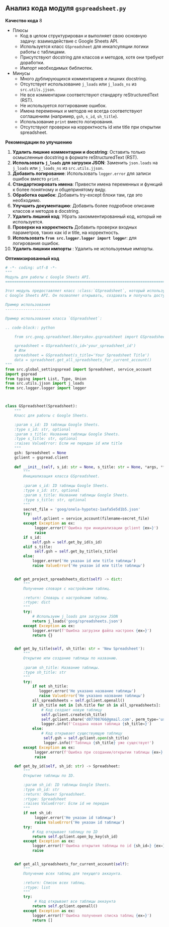 ## Анализ кода модуля `gspreadsheet.py`

**Качество кода**
8
-  Плюсы
    - Код в целом структурирован и выполняет свою основную задачу: взаимодействие с Google Sheets API.
    - Используется класс `GSpreadsheet` для инкапсуляции логики работы с таблицами.
    - Присутствуют docstring для классов и методов, хотя они требуют доработки.
    -  Импорт необходимых библиотек.
-  Минусы
    -  Много дублирующихся комментариев и лишних docstring.
    -  Отсутствует использование `j_loads` или `j_loads_ns` из `src.utils.jjson`.
    -  Не все комментарии соответствуют стандарту reStructuredText (RST).
    -  Не используется логгирование ошибок.
    -  Имена переменных и методов не всегда соответствуют соглашениям (например, `gsh`, `s_id`, `sh_title`).
    -  Использование `print` вместо логирования.
    -  Отсутствуют проверки на корректность id или title при открытии spreadsheet.

**Рекомендации по улучшению**

1.  **Удалить лишние комментарии и docstring**: Оставить только осмысленные docstring в формате reStructuredText (RST).
2.  **Использовать `j_loads` для загрузки JSON**: Заменить `json.loads` на `j_loads` или `j_loads_ns` из `src.utils.jjson`.
3.  **Добавить логирование**: Использовать `logger.error` для записи ошибок вместо `print`.
4.  **Стандартизировать имена**: Привести имена переменных и функций к более понятному и общепринятому виду.
5.  **Обработка ошибок**: Добавить try-except блоки там, где это необходимо.
6.  **Улучшить документацию**: Добавить более подробное описание классов и методов в docstring.
7.  **Удалить лишний код**: Убрать закомментированный код, который не используется.
8.  **Проверки на корректность** Добавить проверки входных параметров, таких как id и title, на корректность.
9.  **Использовать `from src.logger.logger import logger`**: для логирования ошибок.
10. **Удалить лишнии импорты** : Удалить не используемые импорты.

**Оптимизированный код**

```python
# -*- coding: utf-8 -*-
"""
Модуль для работы с Google Sheets API.
=========================================================================================

Этот модуль предоставляет класс :class:`GSpreadsheet`, который используется для взаимодействия
с Google Sheets API. Он позволяет открывать, создавать и получать доступ к таблицам.

Пример использования
--------------------

Пример использования класса `GSpreadsheet`:

.. code-block:: python

    from src.goog.spreadsheet.bberyakov.gspreadsheet import GSpreadsheet

    spreadsheet = GSpreadsheet(s_id='your_spreadsheet_id')
    # Или
    spreadsheet = GSpreadsheet(s_title='Your Spreadsheet Title')
    data = spreadsheet.get_all_spreadsheets_for_current_account()
"""
from src.global_settingspread import Spreadsheet, service_account
import gspread
from typing import List, Type, Union
from src.utils.jjson import j_loads
from src.logger.logger import logger



class GSpreadsheet(Spreadsheet):
    """
    Класс для работы с Google Sheets.

    :param s_id: ID таблицы Google Sheets.
    :type s_id: str, optional
    :param s_title: Название таблицы Google Sheets.
    :type s_title: str, optional
    :raises ValueError: Если не передан id или title
    """
    gsh: Spreadsheet = None
    gclient = gspread.client
    
    def __init__(self, s_id: str = None, s_title: str = None, *args, **kwargs):
        """
        Инициализация класса GSpreadsheet.
        
        :param s_id: ID таблицы Google Sheets.
        :type s_id: str, optional
        :param s_title: Название таблицы Google Sheets.
        :type s_title: str, optional
        """
        secret_file = 'goog/onela-hypotez-1aafa5e5d1b5.json'
        try:
            self.gclient = service_account(filename=secret_file)
        except Exception as ex:
             logger.error(f'Ошибка при инициализации gclient {ex=}')
             raise
        if s_id:
            self.gsh = self.get_by_id(s_id)
        elif s_title:
             self.gsh = self.get_by_title(s_title)
        else:
            logger.error('Не указан id или title таблицы')
            raise ValueError('Не указан id или title таблицы')


    def get_project_spreadsheets_dict(self) -> dict:
        """
        Получение словаря с настройками таблиц.

        :return: Словарь с настройками таблиц.
        :rtype: dict
        """
        try:
            # Используем j_loads для загрузки JSON
            return j_loads('goog/spreadsheets.json')
        except Exception as ex:
            logger.error(f'Ошибка загрузки файла настроек {ex=}')
            return {}


    def get_by_title(self, sh_title: str = 'New Spreadsheet'):
        """
        Открытие или создание таблицы по названию.
        
        :param sh_title: Название таблицы.
        :type sh_title: str
        """
        try:
            if not sh_title:
               logger.error('Не указано название таблицы')
               raise ValueError('Не указано название таблицы')
            all_spreadsheets = self.gclient.openall()
            if sh_title not in [sh.title for sh in all_spreadsheets]:
                # Код создает новую таблицу
                self.gclient.create(sh_title)
                self.gclient.share('d07708766@gmail.com', perm_type='user', role='writer')
                logger.info(f'Создана новая таблица {sh_title=}')
            else:
                # Код открывает существующую таблицу
                 self.gsh = self.gclient.open(sh_title)
                 logger.info(f'Таблица {sh_title} уже существует')
        except Exception as ex:
             logger.error(f'Ошибка при создании/открытии таблицы {ex=}')
             raise
    
    def get_by_id(self, sh_id: str) -> Spreadsheet:
        """
        Открытие таблицы по ID.

        :param sh_id: ID таблицы Google Sheets.
        :type sh_id: str
        :return: Объект Spreadsheet.
        :rtype: Spreadsheet
        :raises ValueError: Если id не передан
        """
        if not sh_id:
             logger.error('Не указан id таблицы')
             raise ValueError('Не указан id таблицы')
        try:
            # Код открывает таблицу по ID
            return self.gclient.open_by_key(sh_id)
        except Exception as ex:
            logger.error(f'Ошибка открытия таблицы по id {sh_id=} {ex=}')
            raise


    def get_all_spreadsheets_for_current_account(self):
        """
        Получение всех таблиц для текущего аккаунта.

        :return: Список всех таблиц.
        :rtype: list
        """
        try:
             # Код открывает все таблицы аккаунта
            return self.gclient.openall()
        except Exception as ex:
            logger.error(f'Ошибка получения списка таблиц {ex=}')
            return []
